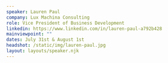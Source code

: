 ```yaml
---
speaker: Lauren Paul
company: Lux Machina Consulting
role: Vice President of Business Development
linkedin: https://www.linkedin.com/in/lauren-paul-a792b428
mainviewpoint: ""
dates: July 31st & August 1st
headshot: /static/img/lauren-paul.jpg
layout: layouts/speaker.njk
---
```

